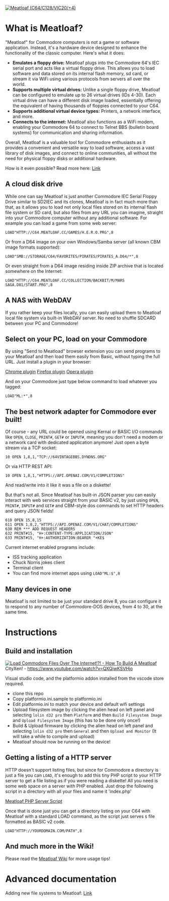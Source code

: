 [![Meatloaf (C64/C128/VIC20/+4)](images/meatloaf.logo.png)](https://meatloaf.cc)

# What is Meatloaf?

"Meatloaf" for Commodore computers is not a game or software application. Instead, it's a hardware device designed to enhance the functionality of the classic computer. Here's what it does:

* **Emulates a floppy drive:** Meatloaf plugs into the Commodore 64's IEC serial port and acts like a virtual floppy drive. This allows you to load software and data stored on its internal flash memory, sd card, or stream it via WiFi using various protocols from servers all over the world.
* **Supports multiple virtual drives:** Unlike a single floppy drive, Meatloaf can be configured to emulate up to 26 virtual drives (IDs 4-30). Each virtual drive can have a different disk image loaded, essentially offering the equivalent of having thousands of floppies connected to your C64.
* **Supports additional virtual device types:** Printers, a network interface, and more.
* **Connects to the internet:** Meatloaf also functions as a WiFi modem, enabling your Commodore 64 to connect to Telnet BBS (bulletin board systems) for communication and sharing information.

Overall, Meatloaf is a valuable tool for Commodore enthusiasts as it provides a convenient and versatile way to load software, access a vast library of disk images, and connect to online communities, all without the need for physical floppy disks or additional hardware.

How is it even possible? Read more here: [Link](doc/howisitpossible.md)

## A cloud disk drive

While one can say Meatloaf is just another Commodore IEC Serial Floppy Drive similar to SD2IEC and its clones, Meatloaf is in fact much more than that, as it allows you to load not only local files stored on its internal flash file system or SD card, but also files from any URL you can imagine, straight into your Commodore computer without any additional software. For example you can load a game from some web server:

```BASIC
LOAD"HTTP://C64.MEATLOAF.CC/GAMES/H.E.R.O.PRG",8
```

Or from a D64 image on your own Windows/Samba server (all known CBM image formats supported):

```BASIC
LOAD"SMB://STORAGE/C64/FAVORITES/PIRATES/PIRATES_A.D64/*",8
```

Or even straight from a D64 image residing inside ZIP archive that is located somewhere on the Internet:

```BASIC
LOAD"HTTP://C64.MEATLOAF.CC/COLLECTION/BACKBIT/M/MARS SAGA.D81/START.PRG",8
```

## A NAS with WebDAV

If you rather keep your files locally, you can easily upload them to Meatloaf local file system via built-in WebDAV server. No need to shuffle SDCARD between your PC and Commodore!

## Select on your PC, load on your Commodore

By using "Send to Meatload" browser extension you can send programs to your Meatloaf and then load them easily from Basic, without typing the full URL. Just install a plugin in your browser:

[Chrome plugin](https://chromewebstore.google.com/detail/send-to-meatloaf/dofemlliemmbfmdbbjfpdaooaklfmdki)
[Firefox plugin](https://addons.mozilla.org/en-US/firefox/addon/send-to-meatloaf/)
[Opera plugin](https://addons.opera.com/en-gb/extensions/details/send-to-meatloaf/)

And on your Commodore just type below command to load whatever you tagged:

```BASIC
LOAD"ML:*",8
```

## The best network adapter for Commodore ever built!

Of course - any URL could be opened using Kernal or BASIC I/O commands like `OPEN`, `CLOSE`, `PRINT#`, `GET#` or `INPUT#`, meaning you don't need a modem or a network card with dedicated application anymore! Just open a byte stream via a TCP socket:

```BASIC
10 OPEN 1,8,1,"TCP://64VINTAGEBBS.DYNDNS.ORG"
```

Or via HTTP REST API:

```BASIC
10 OPEN 1,8,1,"HTTPS://API.OPENAI.COM/V1/COMPLETIONS"
```

And read/write into it like it was a file on a diskette!

But that's not all. Since Meatloaf has built-in JSON parser you can easily interact with web services straight from your BASIC v2, by just using `OPEN`, `PRINT#`, `INPUT#` and `GET#` and CBM-style dos commands to set HTTP headers and query JSON fields!

```BASIC
610 OPEN 15,8,15
611 OPEN 1,8,2,"HTTPS://API.OPENAI.COM/V1/CHAT/COMPLETIONS"
630 REM *** ADD REQUEST HEADERS
632 PRINT#15, "H+:CONTENT-TYPE:APPLICATION/JSON"
633 PRINT#15, "H+:AUTHORIZATION:BEARER "+KE$
```

Current internet enabled programs include:

- ISS tracking application
- Chuck Norris jokes client
- Terminal client
- You can find more internet apps using `LOAD"ML:$",8`

## Many devices in one

Meatloaf is not limited to be just your standard drive 8, you can configure it to respond to any number of Commodore-DOS devices, from 4 to 30, at the same time.

# Instructions

## Build and installation

[![Load Commodore Files Over The Internet!?! - How To Build A Meatloaf](https://img.youtube.com/vi/QXQjwKSVHjo/maxresdefault.jpg)](https://www.youtube.com/watch?v=QXQjwKSVHjo)
CityXen! - https://www.youtube.com/watch?v=QXQjwKSVHjo


Visual studio code, and the platformio addon installed from the vscode store required.

- clone this repo
- Copy platformio.ini.sample to platformio.ini
- Edit platformio.ini to match your device and default wifi settings
- Upload filesystem image by clicking the alien head on left panel and selecting `lolin d32 pro` then `Platform` and then `Build Filesystem Image` and `Upload Filesystem Image` (this has to be done only once!)
- Build & Upload firmware by clicking the alien head on left panel and selecting `lolin d32 pro` then `General` and then `Upload and Monitor` (It will take a while to compile and upload)
- Meatloaf should now be running on the device!

## Getting a listing of a HTTP server

HTTP doesn't support listing files, but since for Commodore a directory is just a file you can `LOAD`, it's enough to add this tiny PHP script to your HTTP server to get a file listing as if you were reading a diskette!
All you need is some web space on a server with PHP enabled.
Just drop the following script in a directory with all your files and name it 'index.php'

[Meatloaf PHP Server Script](https://gist.github.com/idolpx/ab8874f8396b6fa0d89cc9bab1e4dee2)

Once that is done just you can get a directory listing on your C64 with Meatloaf with a standard LOAD command, as the script just serves `$` file formatted as BASIC v2 code.

```
LOAD"HTTP://YOURDOMAIN.COM/PATH",8
```

## And much more in the Wiki!

Please read the [Meatloaf Wiki](https://github.com/idolpx/meatloaf/wiki/Using-Your-Meatloaf) for more usage tips!

# Advanced documentation

Adding new file systems to Meatloaf: [Link](doc/filesystems.md)
